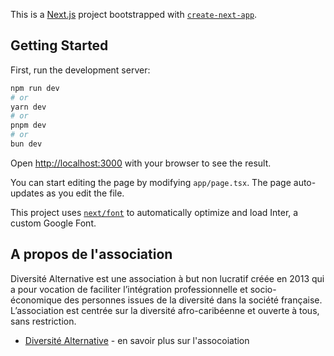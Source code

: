 This is a [Next.js](https://nextjs.org/) project bootstrapped with [`create-next-app`](https://github.com/vercel/next.js/tree/canary/packages/create-next-app).

## Getting Started

First, run the development server:

```bash
npm run dev
# or
yarn dev
# or
pnpm dev
# or
bun dev
```

Open [http://localhost:3000](http://localhost:3000) with your browser to see the result.

You can start editing the page by modifying `app/page.tsx`. The page auto-updates as you edit the file.

This project uses [`next/font`](https://nextjs.org/docs/basic-features/font-optimization) to automatically optimize and load Inter, a custom Google Font.

## A propos de l'association

Diversité Alternative est une association à but non lucratif créée en 2013 qui a pour vocation de faciliter l’intégration professionnelle et socio-économique des personnes issues de la diversité dans la société française. L’association est centrée sur la diversité afro-caribéenne et ouverte à tous, sans restriction.

- [Diversité Alternative](https://diversitealternative.org) - en savoir plus sur l'assocoiation
